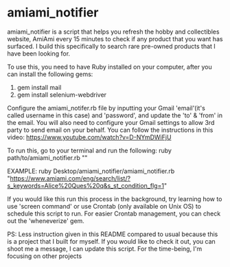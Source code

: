 # amiami_notifier


amiami_notifier is a script that helps you refresh the hobby and collectibles website, AmiAmi every 15 minutes to check if any product that you want has surfaced. I build this specifically to search rare pre-owned products that I have been looking for.

To use this, you need to have Ruby installed on your computer, after you can install the following gems:

1. gem install mail
2. gem install selenium-webdriver

Configure the amiami_notifer.rb file by inputting your Gmail 'email'(it's called username in this case) and 'password', and update the 'to' & 'from' in the email.
You will also need to configure your Gmail settings to allow 3rd party to send email on your behalf. You can follow the instructions in this video: https://www.youtube.com/watch?v=D-NYmDWiFjU

To run this, go to your terminal and run the following:
ruby path/to/amiami_notifier.rb "<LINK OF THE SEARCH RESULT>"
  
EXAMPLE:
ruby Desktop/amiami_notifier/amiami_notifier.rb "https://www.amiami.com/eng/search/list/?s_keywords=Alice%20Ques%20q&s_st_condition_flg=1"


If you would like this run this process in the background, try learning how to use 'screen command' or use Crontab (only available on Unix OS) to schedule this script to run. For easier Crontab management, you can check out the 'wheneverize' gem.

PS: Less instruction given in this README compared to usual because this is a project that I built for myself. If you would like to check it out, you can shoot me a message, I can update this script. For the time-being, I'm focusing on other projects
